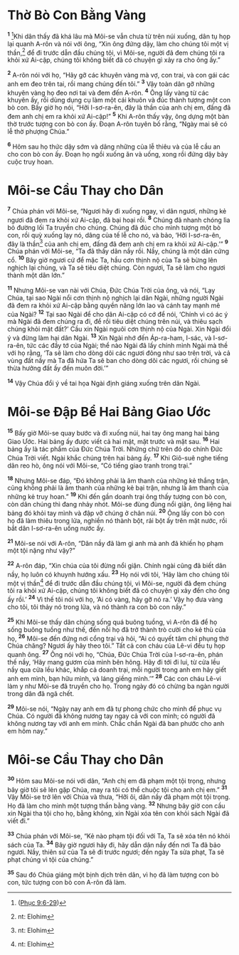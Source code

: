 # Thờ Bò Con Bằng Vàng
<sup><b>1</b></sup> [^1@-de4912e8-7b5a-4224-a0bc-8543b435c9b8]Khi dân thấy đã khá lâu mà Môi-se vẫn chưa từ trên núi xuống, dân tụ họp lại quanh A-rôn và nói với ông, “Xin ông đứng dậy, làm cho chúng tôi một vị thần,[^1-de4912e8-7b5a-4224-a0bc-8543b435c9b8] để đi trước dẫn đầu chúng tôi, vì Môi-se, người đã đem chúng tôi ra khỏi xứ Ai-cập, chúng tôi không biết đã có chuyện gì xảy ra cho ông ấy.”

<sup><b>2</b></sup> A-rôn nói với họ, “Hãy gỡ các khuyên vàng mà vợ, con trai, và con gái các anh em đeo trên tai, rồi mang chúng đến tôi.” <sup><b>3</b></sup> Vậy toàn dân gỡ những khuyên vàng họ đeo nơi tai và đem đến A-rôn. <sup><b>4</b></sup> Ông lấy vàng từ các khuyên ấy, rồi dùng dụng cụ làm một cái khuôn và đúc thành tượng một con bò con. Bấy giờ họ nói, “Hỡi I-sơ-ra-ên, đây là thần của anh chị em, đấng đã đem anh chị em ra khỏi xứ Ai-cập!” <sup><b>5</b></sup> Khi A-rôn thấy vậy, ông dựng một bàn thờ trước tượng con bò con ấy. Ðoạn A-rôn tuyên bố rằng, “Ngày mai sẽ có lễ thờ phượng Chúa.”

<sup><b>6</b></sup> Hôm sau họ thức dậy sớm và dâng những của lễ thiêu và của lễ cầu an cho con bò con ấy. Ðoạn họ ngồi xuống ăn và uống, xong rồi đứng dậy bày cuộc truy hoan.

# Môi-se Cầu Thay cho Dân
<sup><b>7</b></sup> Chúa phán với Môi-se, “Ngươi hãy đi xuống ngay, vì dân ngươi, những kẻ ngươi đã đem ra khỏi xứ Ai-cập, đã bại hoại rồi. <sup><b>8</b></sup> Chúng đã nhanh chóng lìa bỏ đường lối Ta truyền cho chúng. Chúng đã đúc cho mình tượng một bò con, rồi quỳ xuống lạy nó, dâng của tế lễ cho nó, và bảo, ‘Hỡi I-sơ-ra-ên, đây là thần[^2-de4912e8-7b5a-4224-a0bc-8543b435c9b8] của anh chị em, đấng đã đem anh chị em ra khỏi xứ Ai-cập.’” <sup><b>9</b></sup> Chúa phán với Môi-se, “Ta đã thấy dân nầy rồi. Nầy, chúng là một dân cứng cổ. <sup><b>10</b></sup> Bây giờ ngươi cứ để mặc Ta, hầu cơn thịnh nộ của Ta sẽ bừng lên nghịch lại chúng, và Ta sẽ tiêu diệt chúng. Còn ngươi, Ta sẽ làm cho ngươi thành một dân lớn.”

<sup><b>11</b></sup> Nhưng Môi-se van nài với Chúa, Ðức Chúa Trời của ông, và nói, “Lạy Chúa, tại sao Ngài nổi cơn thịnh nộ nghịch lại dân Ngài, những người Ngài đã đem ra khỏi xứ Ai-cập bằng quyền năng lớn lao và cánh tay mạnh mẽ của Ngài? <sup><b>12</b></sup> Tại sao Ngài để cho dân Ai-cập có cớ để nói, ‘Chính vì có ác ý mà Ngài đã đem chúng ra đi, để rồi tiêu diệt chúng trên núi, và thiêu sạch chúng khỏi mặt đất?’ Cầu xin Ngài nguôi cơn thịnh nộ của Ngài. Xin Ngài đổi ý và đừng làm hại dân Ngài. <sup><b>13</b></sup> Xin Ngài nhớ đến Áp-ra-ham, I-sác, và I-sơ-ra-ên, tức các đầy tớ của Ngài; thể nào Ngài đã lấy chính mình Ngài mà thề với họ rằng, ‘Ta sẽ làm cho dòng dõi các ngươi đông như sao trên trời, và cả vùng đất nầy mà Ta đã hứa Ta sẽ ban cho dòng dõi các ngươi, rồi chúng sẽ thừa hưởng đất ấy đến muôn đời.’”

<sup><b>14</b></sup> Vậy Chúa đổi ý về tai họa Ngài định giáng xuống trên dân Ngài.

# Môi-se Ðập Bể Hai Bảng Giao Ước
<sup><b>15</b></sup> Bấy giờ Môi-se quay bước và đi xuống núi, hai tay ông mang hai bảng Giao Ước. Hai bảng ấy được viết cả hai mặt, mặt trước và mặt sau. <sup><b>16</b></sup> Hai bảng ấy là tác phẩm của Ðức Chúa Trời. Những chữ trên đó do chính Ðức Chúa Trời viết. Ngài khắc chúng trên hai bảng ấy. <sup><b>17</b></sup> Khi Giô-suê nghe tiếng dân reo hò, ông nói với Môi-se, “Có tiếng giao tranh trong trại.”

<sup><b>18</b></sup> Nhưng Môi-se đáp, “Ðó không phải là âm thanh của những kẻ thắng trận, cũng không phải là âm thanh của những kẻ bại trận, nhưng là âm thanh của những kẻ truy hoan.” <sup><b>19</b></sup> Khi đến gần doanh trại ông thấy tượng con bò con, còn dân chúng thì đang nhảy nhót. Môi-se đùng đùng nổi giận, ông liệng hai bảng đó khỏi tay mình và đập vỡ chúng ở chân núi. <sup><b>20</b></sup> Ông lấy con bò con họ đã làm thiêu trong lửa, nghiền nó thành bột, rải bột ấy trên mặt nước, rồi bắt dân I-sơ-ra-ên uống nước ấy.

<sup><b>21</b></sup> Môi-se nói với A-rôn, “Dân nầy đã làm gì anh mà anh đã khiến họ phạm một tội nặng như vậy?”

<sup><b>22</b></sup> A-rôn đáp, “Xin chúa của tôi đừng nổi giận. Chính ngài cũng đã biết dân nầy, họ luôn có khuynh hướng xấu. <sup><b>23</b></sup> Họ nói với tôi, ‘Hãy làm cho chúng tôi một vị thần[^3-de4912e8-7b5a-4224-a0bc-8543b435c9b8] để đi trước dẫn đầu chúng tôi, vì Môi-se, người đã đem chúng tôi ra khỏi xứ Ai-cập, chúng tôi không biết đã có chuyện gì xảy đến cho ông ấy rồi.’ <sup><b>24</b></sup> Vì thế tôi nói với họ, ‘Ai có vàng, hãy gỡ nó ra.’ Vậy họ đưa vàng cho tôi, tôi thảy nó trong lửa, và nó thành ra con bò con nầy.”

<sup><b>25</b></sup> Khi Môi-se thấy dân chúng sống quá buông tuồng, vì A-rôn đã để họ sống buông tuồng như thế, đến nỗi họ đã trở thành trò cười cho kẻ thù của họ, <sup><b>26</b></sup> Môi-se đến đứng nơi cổng trại và hỏi, “Ai có quyết tâm chỉ phụng thờ Chúa chăng? Ngươi ấy hãy theo tôi.” Tất cả con cháu của Lê-vi đều tụ họp quanh ông. <sup><b>27</b></sup> Ông nói với họ, “Chúa, Ðức Chúa Trời của I-sơ-ra-ên, phán thế nầy, ‘Hãy mang gươm của mình bên hông. Hãy đi tới đi lui, từ cửa lều nầy qua cửa lều khác, khắp cả doanh trại, mỗi người trong anh em hãy giết anh em mình, bạn hữu mình, và láng giềng mình.’” <sup><b>28</b></sup> Các con cháu Lê-vi làm y như Môi-se đã truyền cho họ. Trong ngày đó có chừng ba ngàn người trong dân đã ngã chết.

<sup><b>29</b></sup> Môi-se nói, “Ngày nay anh em đã tự phong chức cho mình để phục vụ Chúa. Có người đã không nương tay ngay cả với con mình; có người đã không nương tay với anh em mình. Chắc chắn Ngài đã ban phước cho anh em hôm nay.”

# Môi-se Cầu Thay cho Dân
<sup><b>30</b></sup> Hôm sau Môi-se nói với dân, “Anh chị em đã phạm một tội trọng, nhưng bây giờ tôi sẽ lên gặp Chúa, may ra tôi có thể chuộc tội cho anh chị em.” <sup><b>31</b></sup> Vậy Môi-se trở lên với Chúa và thưa, “Hỡi ôi, dân nầy đã phạm một tội trọng. Họ đã làm cho mình một tượng thần bằng vàng. <sup><b>32</b></sup> Nhưng bây giờ con cầu xin Ngài tha tội cho họ, bằng không, xin Ngài xóa tên con khỏi sách Ngài đã viết đi.”

<sup><b>33</b></sup> Chúa phán với Môi-se, “Kẻ nào phạm tội đối với Ta, Ta sẽ xóa tên nó khỏi sách của Ta. <sup><b>34</b></sup> Bây giờ ngươi hãy đi, hãy dẫn dân nầy đến nơi Ta đã bảo ngươi. Nầy, thiên sứ của Ta sẽ đi trước ngươi; đến ngày Ta sửa phạt, Ta sẽ phạt chúng vì tội của chúng.”

<sup><b>35</b></sup> Sau đó Chúa giáng một bịnh dịch trên dân, vì họ đã làm tượng con bò con, tức tượng con bò con A-rôn đã làm.

[^1-de4912e8-7b5a-4224-a0bc-8543b435c9b8]: nt: Elohim
[^2-de4912e8-7b5a-4224-a0bc-8543b435c9b8]: nt: Elohim
[^3-de4912e8-7b5a-4224-a0bc-8543b435c9b8]: nt: Elohim
[^1@-de4912e8-7b5a-4224-a0bc-8543b435c9b8]: ([Phục 9:6-29](/passage/?search=Deut.9.6-Deut.9.29\&version=BD2011))